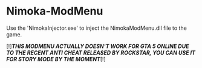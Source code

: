 # Nimoka-ModMenu

Use the 'NimokaInjector.exe' to inject the NimokaModMenu.dll file to the game.

[!]***THIS MODMENU ACTUALLY DOESN'T WORK FOR GTA 5 ONLINE DUE TO THE RECENT ANTI CHEAT RELEASED BY ROCKSTAR, YOU CAN USE IT FOR STORY MODE BY THE MOMENT***[!]
